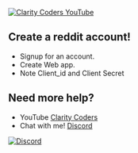 <a href="https://www.youtube.com/claritycoders" target="_blank"><img src="https://i.imgur.com/sG7xxyc.png" title="Clarity Coders YouTube" /></a>

## Create a reddit account!
- Signup for an account.
- Create Web app.
- Note Client_id and Client Secret

## Need more help?
- YouTube <a href="https://www.youtube.com/claritycoders" target="_blank">Clarity Coders</a>
- Chat with me! <a href="https://discord.gg/cAWW5qq" target="_blank">Discord</a>

<a href="https://discord.gg/cAWW5qq"><img
                alt="Discord"
                src="https://img.shields.io/discord/709518323720912956"></a>